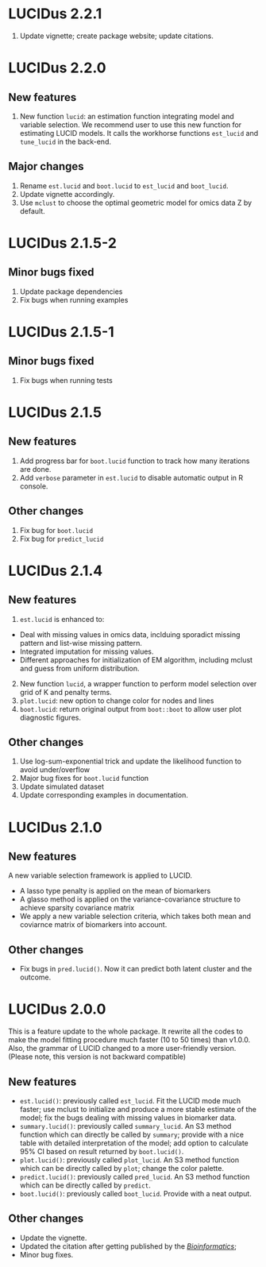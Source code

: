 # LUCIDus 2.2.1
1. Update vignette; create package website; update citations.


# LUCIDus 2.2.0
## New features
1. New function `lucid`: an estimation function integrating model and variable selection. We recommend user to use this new function for estimating LUCID models. It calls the workhorse functions `est_lucid` and `tune_lucid` in the back-end.
## Major changes
1. Rename `est.lucid` and `boot.lucid` to `est_lucid` and `boot_lucid`. 
2. Update vignette accordingly.
3. Use `mclust` to choose the optimal geometric model for omics data Z by default.

# LUCIDus 2.1.5-2
## Minor bugs fixed
1. Update package dependencies
2. Fix bugs when running examples

# LUCIDus 2.1.5-1
## Minor bugs fixed
1. Fix bugs when running tests

# LUCIDus 2.1.5
## New features
1. Add progress bar for `boot.lucid` function to track how many iterations are done.
2. Add `verbose` parameter in `est.lucid` to disable automatic output in R console.

## Other changes
1. Fix bug for `boot.lucid`
2. Fix bug for `predict_lucid`

# LUCIDus 2.1.4
## New features
1. `est.lucid` is enhanced to:
  * Deal with missing values in omics data, inclduing sporadict missing pattern and list-wise missing pattern.
  * Integrated imputation for missing values.
  * Different approaches for initialization of EM algorithm, including mclust and guess from uniform distribution.
2. New function `lucid`, a wrapper function to perform model selection over grid of K and penalty terms.
3. `plot.lucid`: new option to change color for nodes and lines
4. `boot.lucid`: return original output from `boot::boot` to allow user plot diagnostic figures.

## Other changes
1. Use log-sum-exponential trick and update the likelihood function to avoid under/overflow
2. Major bug fixes for `boot.lucid` function
3. Update simulated dataset 
3. Update corresponding examples in documentation.


# LUCIDus 2.1.0
## New features
A new variable selection framework is applied to LUCID. 
* A lasso type penalty is applied on the mean of biomarkers
* A glasso method is applied on the variance-covariance structure to achieve sparsity covariance matrix
* We apply a new variable selection criteria, which takes both mean and coviarnce matrix of biomarkers into account.

## Other changes
* Fix bugs in `pred.lucid()`. Now it can predict both latent cluster and the outcome.



# LUCIDus 2.0.0


This is a feature update to the whole package. It rewrite all the codes to make the model fitting procedure much faster (10 to 50 times) than v1.0.0. Also, the grammar of LUCID changed to a more user-friendly version. (Please note, this version is not backward compatible)

## New features

* `est.lucid()`: previously called `est_lucid`. Fit the LUCID mode much faster; use mclust to initialize and produce a more stable estimate of the model; fix the bugs dealing with missing values in biomarker data.
* `summary.lucid()`: previously called `summary_lucid`. An S3 method function which can directly be called by `summary`; provide with a nice table with detailed interpretation of the model; add option to calculate 95% CI based on result returned by `boot.lucid()`.
* `plot.lucid()`: previously called `plot_lucid`. An S3 method function which can be directly called by `plot`; change the color palette.
* `predict.lucid()`: previously called `pred_lucid`. An S3 method function which can be directly called by `predict`.
* `boot.lucid()`: previously called `boot_lucid`. Provide with a neat output.

## Other changes

* Update the vignette.
* Updated the citation after getting published by the *[Bioinformatics](https://doi.org/10.1093/bioinformatics/btz667)*;
* Minor bug fixes.
